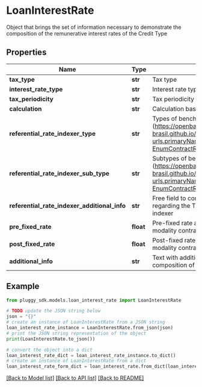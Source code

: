 # LoanInterestRate

Object that brings the set of information necessary to demonstrate the composition of the remunerative interest rates of the Credit Type

## Properties

Name | Type | Description | Notes
------------ | ------------- | ------------- | -------------
**tax_type** | **str** | Tax type | [optional] 
**interest_rate_type** | **str** | Interest rate type | [optional] 
**tax_periodicity** | **str** | Tax periodicity | [optional] 
**calculation** | **str** | Calculation basis | [optional] 
**referential_rate_indexer_type** | **str** | Types of benchmark rates or indexers (https://openbanking-brasil.github.io/openapi/swagger-apis/loans/?urls.primaryName&#x3D;2.0.1#model-EnumContractReferentialRateIndexerType) | [optional] 
**referential_rate_indexer_sub_type** | **str** | Subtypes of benchmark rates or indexers (https://openbanking-brasil.github.io/openapi/swagger-apis/loans/?urls.primaryName&#x3D;2.0.1#model-EnumContractReferentialRateIndexerSubType) | [optional] 
**referential_rate_indexer_additional_info** | **str** | Free field to complement the information regarding the Type of reference rate or indexer | [optional] 
**pre_fixed_rate** | **float** | Pre-fixed rate applied under the credit modality contract. 1 &#x3D; 100% | [optional] 
**post_fixed_rate** | **float** | Post-fixed rate applied under the credit modality contract. 1 &#x3D; 100% | [optional] 
**additional_info** | **str** | Text with additional information on the composition of agreed interest rates | [optional] 

## Example

```python
from pluggy_sdk.models.loan_interest_rate import LoanInterestRate

# TODO update the JSON string below
json = "{}"
# create an instance of LoanInterestRate from a JSON string
loan_interest_rate_instance = LoanInterestRate.from_json(json)
# print the JSON string representation of the object
print(LoanInterestRate.to_json())

# convert the object into a dict
loan_interest_rate_dict = loan_interest_rate_instance.to_dict()
# create an instance of LoanInterestRate from a dict
loan_interest_rate_form_dict = loan_interest_rate.from_dict(loan_interest_rate_dict)
```
[[Back to Model list]](../README.md#documentation-for-models) [[Back to API list]](../README.md#documentation-for-api-endpoints) [[Back to README]](../README.md)


